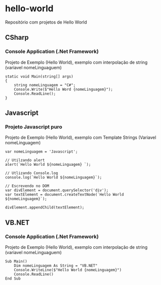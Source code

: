 # hello-world
Repositório com projetos de Hello World

## CSharp 
### Console Application (.Net Framework)
Projeto de Exemplo (Hello World), exemplo com interpolação de string (variavel nomeLinguaguem)

    static void Main(string[] args)
    {
        string nomeLinguagem = "C#";
        Console.Write($"Hello Word {nomeLinguagem}");
        Console.ReadLine();
    }

## Javascript
### Projeto Javascript puro
Projeto de Exemplo (Hello World), exemplo com Template Strings (Variavel nomeLinguagem)

    var nomeLinguagem = 'Javascript';
            
    // Utilzando alert
    alert(`Hello World ${nomeLinguagem} `);
    
    // Utlizando Console.log
    console.log(`Hello World ${nomeLinguagem}`);
    
    // Escrevendo no DOM
    var divElement = document.querySelector('div');
    var textElement = document.createTextNode(`Hello World ${nomeLinguagem}`);
    
    divElement.appendChild(textElement); 

## VB.NET
### Console Application (.Net Framework)
Projeto de Exemplo (Hello World), exemplo com interpolação de string (variavel nomeLinguaguem)

    Sub Main()
        Dim nomeLinguagem As String = "VB.NET"
        Console.WriteLine($"Hello World {nomeLinguagem}")
        Console.ReadLine()
    End Sub


